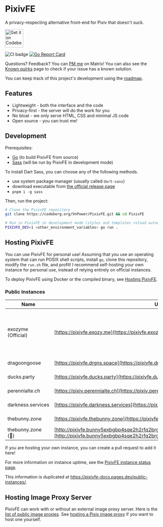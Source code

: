 # PixivFE

A privacy-respecting alternative front-end for Pixiv that doesn't suck.

<p>
<a href="https://codeberg.org/vnpower/pixivfe">
<img alt="Get it on Codeberg" src="https://get-it-on.codeberg.org/get-it-on-blue-on-white.png" height="60">
</a>
</p>

![CI badge](https://ci.codeberg.org/api/badges/12556/status.svg)
[![Go Report Card](https://goreportcard.com/badge/codeberg.org/vnpower/pixivfe/v2)](https://goreportcard.com/report/codeberg.org/vnpower/pixivfe)

Questions? Feedback? You can [PM me](https://matrix.to/#/@vnpower:eientei.org) on Matrix! You can also see the [Known quirks](https://pixivfe-docs.pages.dev/known-quirks/) page to check if your issue has a known solution.

You can keep track of this project's development using the [roadmap](doc/dev/general.md).

## Features

- Lightweight - both the interface and the code
- Privacy-first - the server will do the work for you
- No bloat - we only serve HTML, CSS and minimal JS code
- Open source - you can trust me!

## Development

Prerequisites:

- [Go](https://go.dev/doc/install) (to build PixivFE from source)
- [Sass](https://github.com/sass/dart-sass/) (will be run by PixivFE in development mode)

To install Dart Sass, you can choose any of the following methods.

- use system package manager (usually called `dart-sass`)
- download executable from [the official release page](https://github.com/sass/dart-sass/releases)
- `pnpm i -g sass`

Then, run the project:

```bash
# Clone the PixivFE repository
git clone https://codeberg.org/VnPower/PixivFE.git && cd PixivFE

# Run in PixivFE in development mode (styles and templates reload automatically)
PIXIVFE_DEV=1 <other_environment_variables> go run .
```

## Hosting PixivFE

You can use PixivFE for personal use! Assuming that you use an operating system that can run POSIX shell scripts, install `go`, clone this repository, modify the `run.sh` file, and profit!
I recommend self-hosting your own instance for personal use, instead of relying entirely on official instances.

To deploy PixivFE using Docker or the compiled binary, see [Hosting PixivFE](https://pixivfe-docs.pages.dev/hosting-pixivfe/).

### Public Instances

<!-- The current instance table is really wide; maybe there's a better way of formatting it without losing information?
The badges are also difficult to read on a small screen due to Codeberg shrinking the width of the columns -->

| Name              | URL                                             | Country | Cloudflare? | Observatory Grade                                                                                                                               | Status                                                                                                                                               |
|-------------------|-------------------------------------------------|---------|-------------|-------------------------------------------------------------------------------------------------------------------------------------------------|------------------------------------------------------------------------------------------------------------------------------------------------------|
| exozyme (Official)| [https://pixivfe.exozy.me](https://pixivfe.exozy.me) | US      | No          | [![Mozilla HTTP Observatory Grade](https://img.shields.io/mozilla-observatory/grade-score/pixivfe.exozy.me?label=)](https://observatory.mozilla.org/analyze/pixivfe.exozy.me) | ![Status](https://img.shields.io/website?url=https%3A%2F%2Fpixivfe.exozy.me&label=status)    |
| dragoongoose      | [https://pixivfe.drgns.space](https://pixivfe.drgns.space) | US      | No          | [![Mozilla HTTP Observatory Grade](https://img.shields.io/mozilla-observatory/grade-score/pixivfe.drgns.space?label=)](https://observatory.mozilla.org/analyze/pixivfe.drgns.space) | ![Status](https://img.shields.io/website?url=https%3A%2F%2Fpixivfe.drgns.space&label=status) |
| ducks.party       | [https://pixivfe.ducks.party](https://pixivfe.ducks.party) | NL      | No          | [![Mozilla HTTP Observatory Grade](https://img.shields.io/mozilla-observatory/grade-score/pixivfe.ducks.party?label=)](https://observatory.mozilla.org/analyze/pixivfe.ducks.party) | ![Status](https://img.shields.io/website?url=https%3A%2F%2Fpixivfe.ducks.party&label=status) |
| perennialte.ch    | [https://pixiv.perennialte.ch](https://pixiv.perennialte.ch) | AU      | No          | [![Mozilla HTTP Observatory Grade](https://img.shields.io/mozilla-observatory/grade-score/pixiv.perennialte.ch?label=)](https://observatory.mozilla.org/analyze/pixiv.perennialte.ch) | ![Status](https://img.shields.io/website?url=https%3A%2F%2Fpixiv.perennialte.ch&label=status)|
| darkness.services | [https://pixivfe.darkness.services](https://pixivfe.darkness.services) | US      | Yes         | [![Mozilla HTTP Observatory Grade](https://img.shields.io/mozilla-observatory/grade-score/pixivfe.darkness.services?label=)](https://observatory.mozilla.org/analyze/pixivfe.darkness.services) | ![Status](https://img.shields.io/website?url=https%3A%2F%2Fpixivfe.darkness.services&label=status) |
| thebunny.zone     | [https://pixivfe.thebunny.zone](https://pixivfe.thebunny.zone) | HR      | No         | [![Mozilla HTTP Observatory Grade](https://img.shields.io/mozilla-observatory/grade-score/pixivfe.thebunny.zone?label=)](https://observatory.mozilla.org/analyze/pixivfe.thebunny.zone) | ![Status](https://img.shields.io/website?url=https%3A%2F%2Fpixivfe.thebunny.zone&label=status) |
| thebunny.zone (🧅)| [http://pixivfe.bunny5exbgbp4sqe2h2rfq2brgrx3dhohdweonepzwfgumfyygb35wyd.onion](http://pixivfe.bunny5exbgbp4sqe2h2rfq2brgrx3dhohdweonepzwfgumfyygb35wyd.onion/) | HR      | No         | [![Mozilla HTTP Observatory Grade](https://img.shields.io/mozilla-observatory/grade-score/pixivfe.thebunny.zone?label=)](https://observatory.mozilla.org/analyze/pixivfe.thebunny.zone) | ![Status](https://img.shields.io/website?url=https%3A%2F%2Fpixivfe.thebunny.zone&label=status) |

If you are hosting your own instance, you can create a pull request to add it here!

For more information on instance uptime, see the [PixivFE instance status page](https://stats.uptimerobot.com/FbEGewWlbX).

This information is duplicated at https://pixivfe-docs.pages.dev/public-instances/.

## Hosting Image Proxy Server

PixivFE can work with or without an external image proxy server. Here is the [list of public image proxies](https://pixivfe-docs.pages.dev/public-image-proxies/).
See [hosting a Pixiv image proxy](https://pixivfe-docs.pages.dev/hosting-image-proxy-server/) if you want to host one yourself.
